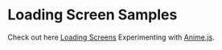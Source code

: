 # Loading Screen Samples
Check out here <a href="https://utkarshbhimte.github.io/Loading-Screen/">Loading Screens</a>
Experimenting with <a href="https://github.com/juliangarnier/anime">Anime.js</a>.
